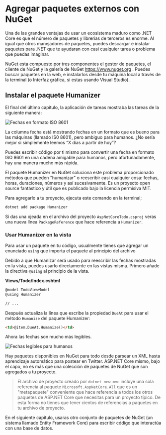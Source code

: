 # Agregar paquetes externos con NuGet

Una de las grandes ventajas de usar un ecosistema maduro como .NET Core es que el número de paquetes y librerias de terceros es enorme. Al igual que otros manejadores de paquetes, puedes descargar e instalar paquetes para .NET que te ayudaran con casi cualquier tarea o problema que puedas imaginar.

NuGet esta compuesto por tres componentes el gestor de paquetes, el cliente de NuGet y la galería de NuGet https://www.nuget.org . Puedes buscar paquetes en la web, e instalarlos desde tu máquina local a través de la terminal (o Interfaz gráfica, si estas usando Visual Studio).

## Instalar el paquete Humanizer

El final del último capítulo, la aplicación de tareas mostraba las tareas de la siguiente manera:

![Fechas en formato ISO 8601](iso8601.png)

La columna fecha está mostrando fechas en un formato que es bueno para las máquinas (llamado IS0 8601), pero ambiguo para humanos. ¿No sería mejor si simplemente leemos “X días a partir de hoy”?

Puedes escribir código por ti mismo para convertir una fecha en formato ISO 8601 en una cadena amigable para humanos, pero afortunadamente, hay una manera mucho más rápida.

El paquete Humanizer en NuGet soluciona este problema proporcionado métodos que pueden "humanizar" o reescribir casi cualquier cosa: fechas, horas, duraciones, números y así sucesivamente. Es un proyecto open source fantástico y útil que es publicado bajo la licencia permisiva MIT.

Para agregarlo a tu proyecto, ejecuta este comando en la terminal;

```bash
dotnet add package Humanizer
```

Si das una ojeada en el archivo del proyecto `AspNetCoreTodo.csproj` veras una nueva línea `PackageReference` que hace referencia a `Humanizer`.

### Usar Humanizer en la vista

Para usar un paquete en tu código, usualmente tienes que agregar un enunciado `using` que importa el paquete al principio del archivo

Debido a que Humanizar será usado para reescribir las fechas mostradas en la vista, puedes usarlo directamente en las vistas misma. Primero añade la directiva `@using` al principio de la vista.

**Views/Todo/Index.cshtml**

```html
@model TodoViewModel
@using Humanizer

// ...
```

Después actualiza la línea que escribe la propiedad `DueAt` para usar el método `Humanize` del paquete Humanizer:

```html
<td>@item.DueAt.Humanize()</td>
```

Ahora las fechas son mucho más legibles.

![Fechas legibles para humanos](friendly-dates.png)

Hay paquetes disponibles en NuGet para todo desde parsear un XML hasta aprendizaje automático para postear en Twitter. ASP.NET Core mismo, bajo el capo, no es más que una colección de paquetes de NuGet que son agregados a tu proyecto.

> El archivo de proyecto creado por `dotnet new mvc` incluye una sola referencia al paquete `Microsoft.AspNetCore.All` que es un "metapaquete" conveniente que hace referencia a todos los otros paquetes de ASP.NET Core que necesitas para un proyecto típico. De esta forma no tienes que tener cientos de referencias a paquetes en tu archivo de proyecto.

En el siguiente capítulo, usaras otro conjunto de paquetes de NuGet (un sistema llamado Entity Framework Core) para escribir código que interactúa con una base de datos.
